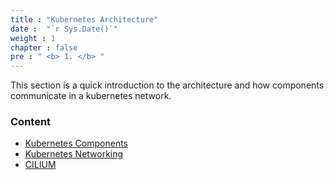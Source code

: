 ```yaml
---
title : "Kubernetes Architecture"
date :  "`r Sys.Date()`" 
weight : 1 
chapter : false
pre : " <b> 1. </b> "
---
```

This section is a quick introduction to the architecture and how components communicate in a kubernetes network.
### Content
  - [Kubernetes Components](1.1-KubernetesComponents/)
  - [Kubernetes Networking](1.2-KubernetesNetworking/)
  - [CILIUM](1.3-Cilium/)